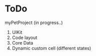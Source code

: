 # ToDo
myPetProject (in progress..)

1. UIKit
2. Code layout
3. Core Data
4. Dynamic сustom cell (different states) 
